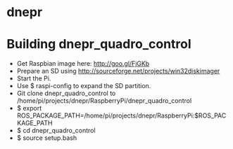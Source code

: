 dnepr
=====

# Building dnepr_quadro_control
* Get Raspbian image here: http://goo.gl/FjGKb
* Prepare an SD using http://sourceforge.net/projects/win32diskimager
* Start the Pi.
* Use $ raspi-config to expand the SD partition.
* Git clone dnepr_quadro_control to /home/pi/projects/dnepr/RaspberryPi/dnepr_quadro_control
* $ export ROS_PACKAGE_PATH=/home/pi/projects/dnepr/RaspberryPi:$ROS_PACKAGE_PATH
* $ cd dnepr_quadro_control
* $ source setup.bash
